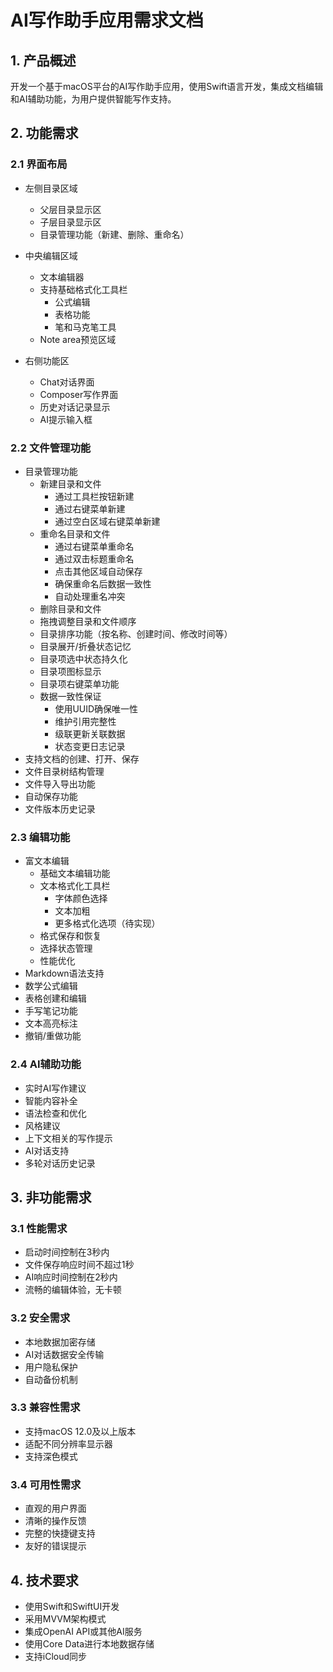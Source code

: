 # AI写作助手应用需求文档

## 1. 产品概述
开发一个基于macOS平台的AI写作助手应用，使用Swift语言开发，集成文档编辑和AI辅助功能，为用户提供智能写作支持。

## 2. 功能需求

### 2.1 界面布局
- 左侧目录区域
  - 父层目录显示区
  - 子层目录显示区
  - 目录管理功能（新建、删除、重命名）
  
- 中央编辑区域
  - 文本编辑器
  - 支持基础格式化工具栏
    - 公式编辑
    - 表格功能
    - 笔和马克笔工具
  - Note area预览区域

- 右侧功能区
  - Chat对话界面
  - Composer写作界面
  - 历史对话记录显示
  - AI提示输入框

### 2.2 文件管理功能
- 目录管理功能
  - 新建目录和文件
    - 通过工具栏按钮新建
    - 通过右键菜单新建
    - 通过空白区域右键菜单新建
  - 重命名目录和文件
    - 通过右键菜单重命名
    - 通过双击标题重命名
    - 点击其他区域自动保存
    - 确保重命名后数据一致性
    - 自动处理重名冲突
  - 删除目录和文件
  - 拖拽调整目录和文件顺序
  - 目录排序功能（按名称、创建时间、修改时间等）
  - 目录展开/折叠状态记忆
  - 目录项选中状态持久化
  - 目录项图标显示
  - 目录项右键菜单功能
  - 数据一致性保证
    - 使用UUID确保唯一性
    - 维护引用完整性
    - 级联更新关联数据
    - 状态变更日志记录
- 支持文档的创建、打开、保存
- 文件目录树结构管理
- 文件导入导出功能
- 自动保存功能
- 文件版本历史记录

### 2.3 编辑功能
- 富文本编辑
  - 基础文本编辑功能
  - 文本格式化工具栏
    - 字体颜色选择
    - 文本加粗
    - 更多格式化选项（待实现）
  - 格式保存和恢复
  - 选择状态管理
  - 性能优化
- Markdown语法支持
- 数学公式编辑
- 表格创建和编辑
- 手写笔记功能
- 文本高亮标注
- 撤销/重做功能

### 2.4 AI辅助功能
- 实时AI写作建议
- 智能内容补全
- 语法检查和优化
- 风格建议
- 上下文相关的写作提示
- AI对话支持
- 多轮对话历史记录

## 3. 非功能需求

### 3.1 性能需求
- 启动时间控制在3秒内
- 文件保存响应时间不超过1秒
- AI响应时间控制在2秒内
- 流畅的编辑体验，无卡顿

### 3.2 安全需求
- 本地数据加密存储
- AI对话数据安全传输
- 用户隐私保护
- 自动备份机制

### 3.3 兼容性需求
- 支持macOS 12.0及以上版本
- 适配不同分辨率显示器
- 支持深色模式

### 3.4 可用性需求
- 直观的用户界面
- 清晰的操作反馈
- 完整的快捷键支持
- 友好的错误提示

## 4. 技术要求
- 使用Swift和SwiftUI开发
- 采用MVVM架构模式
- 集成OpenAI API或其他AI服务
- 使用Core Data进行本地数据存储
- 支持iCloud同步
